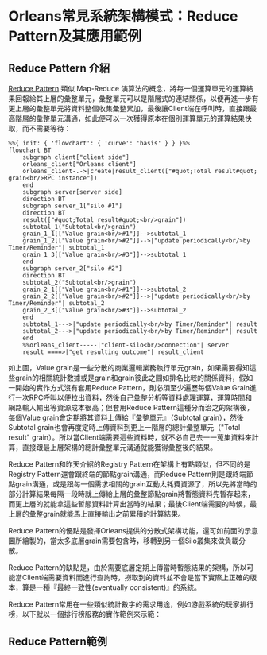 # Orleans常見系統架構模式：Reduce Pattern及其應用範例

## Reduce Pattern 介紹

[Reduce Pattern](https://github.com/OrleansContrib/DesignPatterns/blob/master/Reduce.md) 類似 Map-Reduce 演算法的概念，將每一個運算單元的運算結果回報給其上層的彙整單元，彙整單元可以是階層式的連結關係，以便再進一步有更上層的彙整單元將資料整個收集彙整累加，最後讓Client端在呼叫時，直接跟最高階層的彙整單元溝通，如此便可以一次獲得原本在個別運算單元的運算結果快取，而不需要等待：
```mermaid
%%{ init: { 'flowchart': { 'curve': 'basis' } } }%%
flowchart BT
    subgraph client["client side"]
    orleans_client["Orleans client"]
    orleans_client-.->|create|result_client(["#quot;Total result#quot; grain<br/>RPC instance"])
    end
    subgraph server[server side]
    direction BT
    subgraph server_1["silo #1"]
    direction BT
    result(["#quot;Total result#quot;<br/>grain"])
    subtotal_1("Subtotal<br/>grain")
    grain_1_1[["Value grain<br/>#1"]]-->subtotal_1
    grain_1_2[["Value grain<br/>#2"]]-->|"update periodically<br/>by Timer/Reminder"| subtotal_1
    grain_1_3[["Value grain<br/>#3"]]-->subtotal_1
    end
    subgraph server_2["silo #2"]
    direction BT
    subtotal_2("Subtotal<br/>grain")
    grain_2_1[["Value grain<br/>#1"]]-->subtotal_2
    grain_2_2[["Value grain<br/>#2"]]-->|"update periodically<br/>by Timer/Reminder"| subtotal_2
    grain_2_3[["Value grain<br/>#3"]]-->subtotal_2
    end
    subtotal_1--->|"update periodically<br/>by Timer/Reminder"| result
    subtotal_2--->|"update periodically<br/>by Timer/Reminder"| result
    end
    %%orleans_client-----|"client-silo<br/>connection"| server
    result ====>|"get resulting outcome"| result_client
```
如上圖，Value grain是一些分散的商業邏輯業務執行單元grain，如果需要得知這些grain的相關統計數據或是grain和grain彼此之間如排名比較的關係資料，假如一開始的實作方式沒有套用Reduce Pattern，則必須至少遍歷每個Value Grain進行一次RPC呼叫以便拉出資料，然後自己彙整分析等資料處理運算，運算時間和網路輸入輸出等資源成本很高；但套用Reduce Pattern這種分而治之的架構後，每個Value grain會定期將其資料上傳給『彙整單元』（Subtotal grain），然後Subtotal grain也會再度定時上傳資料到更上一階層的總計彙整單元（"Total result" grain）。所以當Client端需要這些資料時，就不必自己去一一蒐集資料來計算，直接跟最上層架構的總計彙整單元溝通就能獲得彙整後的結果。

Reduce Pattern和昨天介紹的Registry Pattern在架構上有點類似，但不同的是Registry Pattern還會跟終端的節點grain溝通，而Reduce Pattern則是跟終端節點grain溝通，或是跟每一個需求相關的grain互動太耗費資源了，所以先將當時的部分計算結果每隔一段時就上傳給上層的彙整節點grain將暫態資料先暫存起來，而更上層的就能拿這些暫態資料計算出當時的結果；最後Client端需要的時候，最上層的彙整grain就能馬上直接輸出之前累積的計算結果。

Reduce Pattern的優點是發揮Orleans提供的分散式架構功能，還可如前面的示意圖所繪製的，當太多底層grain需要包含時，移轉到另一個Silo叢集來做負載分散。

Reduce Pattern的缺點是，由於需要底層定期上傳當時暫態結果的架構，所以可能當Client端需要資料而進行查詢時，撈取到的資料並不會是當下實際上正確的版本，算是一種『最終一致性(eventually consistent)』的系統。

Reduce Pattern常用在一些類似統計數字的需求用途，例如游戲系統的玩家排行榜，以下就以一個排行榜服務的實作範例來示範：

## Reduce Pattern範例


